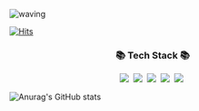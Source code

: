 ![waving](https://capsule-render.vercel.app/api?type=waving&height=200&text=Hi&nbsp;&nbsp;I'm&nbsp;&nbsp;Sojin&nbsp;!&nbsp;🐥&fontAlign=50&fontAlignY=40&fontColor=FFFFFF&color=#F3E9FF)


[![Hits](https://hits.seeyoufarm.com/api/count/incr/badge.svg?url=https%3A%2F%2Fgithub.com%2Fsojin2%2Fhit-counter&count_bg=%2379C83D&title_bg=%23555555&icon=&icon_color=%23E7E7E7&title=hits&edge_flat=false)](https://hits.seeyoufarm.com)


<h3 align="center">📚 Tech Stack 📚</h3>
<p align="center">
    <img src="https://img.shields.io/badge/iOS-000000?style=flat-square&logo=Swift&logoColor=white"/></a>&nbsp
    <img src="https://img.shields.io/badge/Swift-F05138?style=flat-square&logo=Swift&logoColor=white"/></a>&nbsp
    <img src="https://img.shields.io/badge/Xcode-147EFB?style=flat-square&logo=Swift&logoColor=white"/></a>&nbsp
    <img src="https://img.shields.io/badge/ReactiveX-B7178C?style=flat-square&logo=Swift&logoColor=white"/></a>&nbsp
    <img src="https://img.shields.io/badge/Python-3766AB?style=flat-square&logo=Python&logoColor=white"/></a>&nbsp 
</p>

![Anurag's GitHub stats](https://github-readme-stats.vercel.app/api?username=sojin2&show_icons=true&theme=radical)
